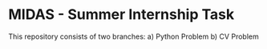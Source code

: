# MIDAS - Summer Internship Task

This repository consists of two branches:
        a) Python Problem
        b) CV Problem
